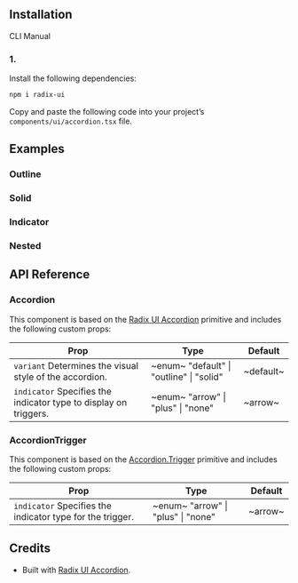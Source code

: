 ## Installation

CLI
Manual

### 1.

Install the following dependencies:

```bash
npm i radix-ui
```

Copy and paste the following code into your project’s `components/ui/accordion.tsx` file.

## Examples

### Outline

### Solid

### Indicator

### Nested

## API Reference

### Accordion

This component is based on the [Radix UI Accordion](https://www.radix-ui.com/primitives/docs/components/accordion#root) primitive and includes the following custom props:

| **Prop**                                                         | **Type**                                 | **Default** |
| ---------------------------------------------------------------- | ---------------------------------------- | ----------- |
| `variant` Determines the visual style of the accordion.          | ~enum~ "default" \| "outline" \| "solid" | ~default~   |
| `indicator` Specifies the indicator type to display on triggers. | ~enum~ "arrow" \| "plus" \| "none"       | ~arrow~     |

### AccordionTrigger

This component is based on the [Accordion.Trigger](https://www.radix-ui.com/primitives/docs/components/accordion#trigger) primitive and includes the following custom props:

| **Prop**                                                  | **Type**                           | **Default** |
| --------------------------------------------------------- | ---------------------------------- | ----------- |
| `indicator` Specifies the indicator type for the trigger. | ~enum~ "arrow" \| "plus" \| "none" | ~arrow~     |

## Credits

- Built with [Radix UI Accordion](https://www.radix-ui.com/primitives/docs/components/accordion).
